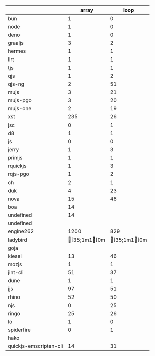 | | array | loop |
| --- | --- | --- |
| bun | 1 | 0 |
| node | 1 | 0 |
| deno | 1 | 0 |
| graaljs | 3 | 2 |
| hermes | 1 | 1 |
| llrt | 1 | 1 |
| tjs | 1 | 1 |
| qjs | 1 | 2 |
| qjs-ng | 2 | 51 |
| mujs | 3 | 21 |
| mujs-pgo | 3 | 20 |
| mujs-one | 2 | 19 |
| xst | 235 | 26 |
| jsc | 0 | 1 |
| d8 | 1 | 1 |
| js | 0 | 0 |
| jerry | 1 | 3 |
| primjs | 1 | 1 |
| rquickjs | 1 | 3 |
| rqjs-pgo | 1 | 2 |
| ch | 2 | 1 |
| duk | 4 | 23 |
| nova | 15 | 46 |
| boa | 14
undefined | 14
undefined |
| engine262 | 1200 | 829 |
| ladybird | [35;1m1[0m | [35;1m1[0m |
| goja |  |  |
| kiesel | 13 | 46 |
| mozjs | 1 | 1 |
| jint-cli | 51 | 37 |
| dune | 1 | 1 |
| jjs | 97 | 51 |
| rhino | 52 | 50 |
| njs | 0 | 25 |
| ringo | 25 | 26 |
| lo | 1 | 0 |
| spiderfire | 0 | 1 |
| hako |  |  |
| quickjs-emscripten-cli | 14 | 31 |